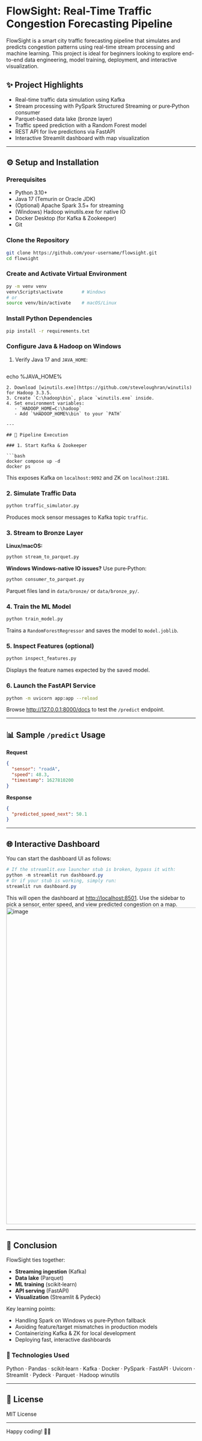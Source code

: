 # FlowSight: Real-Time Traffic Congestion Forecasting Pipeline

FlowSight is a smart city traffic forecasting pipeline that simulates and predicts congestion patterns using real-time stream processing and machine learning. This project is ideal for beginners looking to explore end-to-end data engineering, model training, deployment, and interactive visualization.

## ✨ Project Highlights

- Real-time traffic data simulation using Kafka
- Stream processing with PySpark Structured Streaming or pure‑Python consumer
- Parquet-based data lake (bronze layer)
- Traffic speed prediction with a Random Forest model
- REST API for live predictions via FastAPI
- Interactive Streamlit dashboard with map visualization

---

## ⚙️ Setup and Installation

### Prerequisites

- Python 3.10+
- Java 17 (Temurin or Oracle JDK)
- (Optional) Apache Spark 3.5+ for streaming
- (Windows) Hadoop winutils.exe for native IO
- Docker Desktop (for Kafka & Zookeeper)
- Git

### Clone the Repository

```bash
git clone https://github.com/your-username/flowsight.git
cd flowsight
```

### Create and Activate Virtual Environment

```bash
py -m venv venv
venv\Scripts\activate       # Windows
# or
source venv/bin/activate    # macOS/Linux
```

### Install Python Dependencies

```bash
pip install -r requirements.txt
```

### Configure Java & Hadoop on Windows

1. Verify Java 17 and `JAVA_HOME`:
   ```powershell
echo %JAVA_HOME%
```
2. Download [winutils.exe](https://github.com/steveloughran/winutils) for Hadoop 3.3.5.
3. Create `C:\hadoop\bin`, place `winutils.exe` inside.
4. Set environment variables:
   - `HADOOP_HOME=C:\hadoop`
   - Add `%HADOOP_HOME%\bin` to your `PATH`

---

## 🚗 Pipeline Execution

### 1. Start Kafka & Zookeeper

```bash
docker compose up -d
docker ps
```

This exposes Kafka on `localhost:9092` and ZK on `localhost:2181`.

### 2. Simulate Traffic Data

```bash
python traffic_simulator.py
```

Produces mock sensor messages to Kafka topic `traffic`.

### 3. Stream to Bronze Layer

**Linux/macOS:**
```bash
python stream_to_parquet.py
```

**Windows Windows-native IO issues?** Use pure‑Python:
```bash
python consumer_to_parquet.py
```

Parquet files land in `data/bronze/` or `data/bronze_py/`.

### 4. Train the ML Model

```bash
python train_model.py
```

Trains a `RandomForestRegressor` and saves the model to `model.joblib`.

### 5. Inspect Features (optional)

```bash
python inspect_features.py
```

Displays the feature names expected by the saved model.

### 6. Launch the FastAPI Service

```bash
python -m uvicorn app:app --reload
```

Browse <http://127.0.0.1:8000/docs> to test the `/predict` endpoint.

---

## 📊 Sample `/predict` Usage

**Request**
```json
{
  "sensor": "roadA",
  "speed": 48.3,
  "timestamp": 1627810200
}
```

**Response**
```json
{
  "predicted_speed_next": 50.1
}
```

---

## 🌐 Interactive Dashboard

You can start the dashboard UI as follows:

```powershell
# If the streamlit.exe launcher stub is broken, bypass it with:
python -m streamlit run dashboard.py
# Or if your stub is working, simply run:
streamlit run dashboard.py
```

This will open the dashboard at <http://localhost:8501>. Use the sidebar to pick a sensor, enter speed, and view predicted congestion on a map.
<img width="1895" height="842" alt="image" src="https://github.com/user-attachments/assets/4678c6b3-614b-4b76-b266-740d9b467659" />



---

## 🌟 Conclusion

FlowSight ties together:

- **Streaming ingestion** (Kafka)
- **Data lake** (Parquet)
- **ML training** (scikit‑learn)
- **API serving** (FastAPI)
- **Visualization** (Streamlit & Pydeck)

Key learning points:

- Handling Spark on Windows vs pure‑Python fallback
- Avoiding feature/target mismatches in production models
- Containerizing Kafka & ZK for local development
- Deploying fast, interactive dashboards

### 📄 Technologies Used

Python · Pandas · scikit‑learn · Kafka · Docker · PySpark · FastAPI · Uvicorn · Streamlit · Pydeck · Parquet · Hadoop winutils

---

## 🚀 License

MIT License

---

Happy coding! 🚦✨

